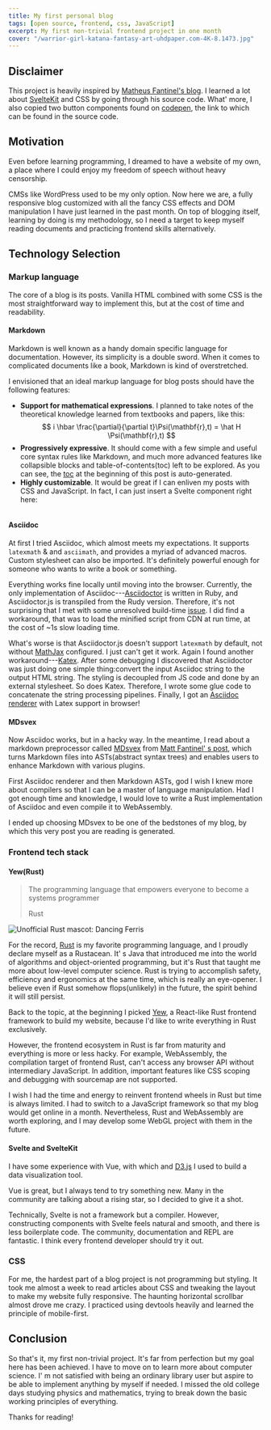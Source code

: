 ```yaml
---
title: My first personal blog
tags: [open source, frontend, css, JavaScript]
excerpt: My first non-trivial frontend project in one month
cover: "/warrior-girl-katana-fantasy-art-uhdpaper.com-4K-8.1473.jpg"
---
```

<script>
    import ToggleButton from '$lib/widget/EffectToggler.svelte';
    import {enable_effects} from '$lib/stores';
    import Image from '$lib/Image.svelte';
</script>

## Disclaimer
This project is heavily inspired by [Matheus Fantinel's blog](https://fantinel.dev). I learned a lot about [SvelteKit](https://kit.svelte.dev/) and CSS by going through his source code. What' more, I also copied two button components found on [codepen](https://codepen.io/), the link to which can be found in the source code.

## Motivation

Even before learning programming, I dreamed to have a website of my own, a place where I could enjoy my freedom of speech without heavy censorship. 

CMSs like WordPress used to be my only option. Now here we are, a fully responsive blog customized with all the fancy CSS effects and DOM manipulation I have just learned in the past month. On top of blogging itself, learning by doing is my methodology, so I need a target to keep myself reading documents and practicing frontend skills alternatively. 

## Technology Selection

### Markup language

The core of a blog is its posts. Vanilla HTML combined with some CSS is the most straightforward way to implement this, but at the cost of time and readability.

#### Markdown

Markdown is well known as a handy domain specific language for documentation. However, its simplicity is a double sword. When it comes to complicated documents like a book, Markdown is kind of overstretched.
 

I envisioned that an ideal markup language for blog posts should have the following features:
- **Support for mathematical expressions**. I planned to take notes of the theoretical knowledge learned from textbooks and papers, like this: 
$$
  i \hbar \frac{\partial}{\partial t}\Psi(\mathbf{r},t) = \hat H \Psi(\mathbf{r},t)
$$
- **Progressively expressive**. It should come with a few simple and useful core syntax rules like Markdown, and much more advanced features like collapsible blocks and table-of-contents(toc) left to be explored. 
As you can see, the [toc](#disclaimer) at the beginning of this post is auto-generated.
- **Highly customizable**. It would be great if I can enliven my posts with CSS and JavaScript. In fact, I can just insert a Svelte component right here: 

<p style="display: flex; justify-content: center; background: rgba(0,0,0,0.2)">
  <ToggleButton bind:checked={$enable_effects}/>
</p>

#### Asciidoc

At first I tried Asciidoc, which almost meets my expectations. It supports `latexmath` & and `asciimath`, and provides a myriad of advanced macros. Custom stylesheet can also be imported. It's definitely powerful enough for someone who wants to write a book or something. 

Everything works fine locally until moving into the browser. Currently, the only implementation of Asciidoc---[Asciidoctor](https://asciidoctor.org/) is written in Ruby, and Asciidoctor.js is transpiled from the Rudy version.
Therefore, it's not surprising that I met with some unresolved build-time [issue](https://github.com/asciidoctor/asciidoctor.js/issues/1587).
I did find a workaround, that was to load the minified script from CDN at run time, at the cost of ~1s slow loading time.

What's worse is that Asciidoctor.js doesn't support `latexmath` by default, not without [MathJax](https://www.mathjax.org/) configured. I just can't get it work. Again I found another workaround---[Katex](https://katex.org/).
After some debugging I discovered that Asciidoctor was just doing one simple thing:convert the input Asciidoc string to the output HTML string. The styling is decoupled from JS code and done by an external stylesheet. So does Katex. Therefore, I wrote some glue code to concatenate the string processing pipelines. Finally, I got an [Asciidoc renderer](/tex) with Latex support in browser!

#### MDsvex

Now Asciidoc works, but in a hacky way. In the meantime, I read about a markdown preprocessor called [MDsvex](https://mdsvex.pngwn.io/) from [Matt Fantinel' s post](https://fantinel.dev/blog-development-sveltekit), which turns Markdown files into ASTs(abstract syntax trees) and enables users to enhance Markdown with various plugins. 

First Asciidoc renderer and then Markdown ASTs, god I wish I knew more about compilers so that I can be a master of language manipulation. Had I got enough time and knowledge, I would love to write a Rust implementation of Asciidoc and even compile it to WebAssembly. 

I ended up choosing MDsvex to be one of the bedstones of my blog, by which this very post you are reading is generated.

### Frontend tech stack

#### Yew(Rust) 
> The programming language that empowers everyone to become a systems programmer
> <footer> Rust</footer>

<Image src="https://rustacean.net/more-crabby-things/dancing-ferris.gif" alt="Unofficial Rust mascot: Dancing Ferris"/>

For the record, [Rust](https://www.rust-lang.org/) is my favorite programming language, and I proudly declare myself as a Rustacean. It' s Java that introduced me into the world of algorithms and object-oriented programming, but it's Rust that taught me more about low-level computer science. Rust is trying to accomplish safety, efficiency and ergonomics at the same time, which is really an eye-opener. I believe even if Rust somehow flops(unlikely) in the future, the spirit behind it will still persist. 

Back to the topic, at the beginning I picked [Yew](https://yew.rs/), a React-like Rust frontend framework to build my website, because I'd like to write everything in Rust exclusively. 

However, the frontend ecosystem in Rust is far from maturity and everything is more or less hacky. For example, WebAssembly, the compilation target of frontend Rust, can't access any browser API without intermediary JavaScript. In addition, important features like CSS scoping and debugging with sourcemap are not supported.

I wish I had the time and energy to reinvent frontend wheels in Rust but time is always limited. I had to switch to a JavaScript framework so that my blog would get online in a month. Nevertheless, Rust and WebAssembly are worth exploring, and I may develop some WebGL project with them in the future.

#### Svelte and SvelteKit 

I have some experience with Vue, with which and [D3.js](https://d3js.org/) I used to build a data visualization tool. 

Vue is great, but I always tend to try something new. Many in the community are talking about a rising star, so I decided to give it a shot.

Technically, Svelte is not a framework but a compiler. However, constructing components with Svelte feels natural and smooth, and there is less boilerplate code. The community, documentation and REPL are fantastic. I think every frontend developer should try it out. 

### CSS 

For me, the hardest part of a blog project is not programming but styling. It took me almost a week to read articles about CSS and tweaking the layout to make my website fully responsive. The haunting horizontal scrollbar almost drove me crazy. I practiced using devtools heavily and learned the principle of mobile-first. 

## Conclusion

So that's it, my first non-trivial project. It's far from perfection but my goal here has been achieved. I have to move on to learn more about computer science. I' m not satisfied with being an ordinary library user but aspire to be able to implement anything by myself if needed. I missed the old college days studying physics and mathematics, trying to break down the basic working principles of everything.

Thanks for reading!




